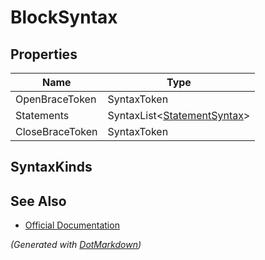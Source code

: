 # BlockSyntax

## Properties

| Name            | Type                                               |
| --------------- | -------------------------------------------------- |
| OpenBraceToken  | SyntaxToken                                        |
| Statements      | SyntaxList\<[StatementSyntax](StatementSyntax.md)> |
| CloseBraceToken | SyntaxToken                                        |

## SyntaxKinds

## See Also

* [Official Documentation](https://docs.microsoft.com/en-us/dotnet/api/microsoft.codeanalysis.csharp.syntax.blocksyntax)


*\(Generated with [DotMarkdown](http://github.com/JosefPihrt/DotMarkdown)\)*